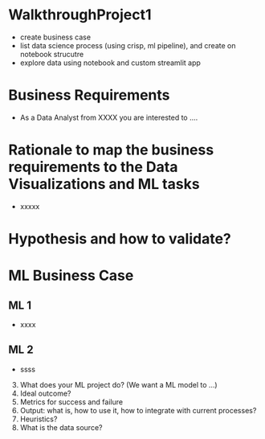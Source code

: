 # WalkthroughProject1


* create business case
* list data science process (using crisp, ml pipeline), and create on notebook strucutre
* explore data using notebook and custom streamlit app




# Business Requirements
* As a Data Analyst from XXXX you are interested to ....

# Rationale to map the business requirements to the Data Visualizations and ML tasks
* xxxxx

# Hypothesis and how to validate?

# ML Business Case
## ML 1
* xxxx

## ML 2
* ssss

3. What does your ML project do? (We want a ML model to …)
4. Ideal outcome? 
5. Metrics for success and failure
6. Output: what is, how to use it, how to integrate with current processes?
7. Heuristics?
8. What is the data source?
